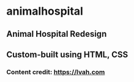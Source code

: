 # animalhospital
## Animal Hospital Redesign
## Custom-built using HTML, CSS
### Content credit: https://lvah.com
